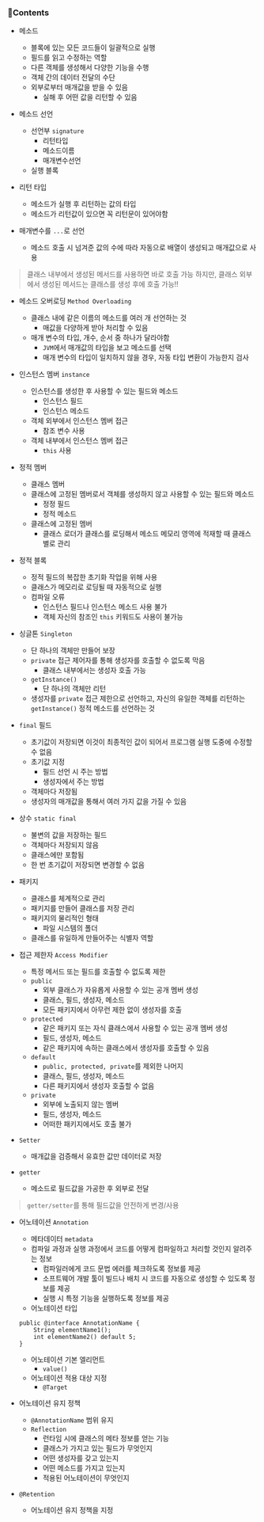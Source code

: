 ### 📒Contents

- 메소드
    + 블록에 있는 모든 코드들이 일괄적으로 실행
    + 필드를 읽고 수정하는 역할
    + 다른 객체를 생성해서 다양한 기능을 수행
    + 객체 간의 데이터 전달의 수단
    + 외부로부터 매개값을 받을 수 있음
        * 실해 후 어떤 값을 리턴할 수 있음
    
- 메소드 선언
    + 선언부 `signature`
        * 리턴타입
        * 메소드이름
        * 매개변수선언
    + 실행 블록

- 리턴 타입
    + 메소드가 실행 후 리턴하는 값의 타입
    + 메소드가 리턴값이 있으면 꼭 리턴문이 있어야함

- 매개변수를 `...`로 선언
    + 메소드 호출 시 넘겨준 값의 수에 따라 자동으로 배열이 생성되고 매개값으로 사용

> 클래스 내부에서 생성된 메서드를 사용하면 바로 호출 가능
> 하지만, 클래스 외부에서 생성된 메서드는 클래스를 생성 후에 호출 가능!!

- 메소드 오버로딩 `Method Overloading`
    + 클래스 내에 같은 이름의 메소드를 여러 개 선언하는 것
        * 매값을 다양하게 받아 처리할 수 있음
    + 매개 변수의 타입, 개수, 순서 중 하나가 달라야함
        * `JVM`에서 매개값의 타입을 보고 메소드를 선택
        * 매개 변수의 타입이 일치하지 않을 경우, 자동 타입 변환이 가능한지 검사

- 인스턴스 멤버 `instance`
    + 인스턴스를 생성한 후 사용할 수 있는 필드와 메소드
        * 인스턴스 필드
        * 인스턴스 메소드
    + 객체 외부에서 인스턴스 멤버 접근
        * 참조 변수 사용
    + 객체 내부에서 인스턴스 멤버 접근
        * `this` 사용

- 정적 멤버
    + 클래스 멤버
    + 클래스에 고정된 멤버로서 객체를 생성하지 않고 사용할 수 있는 필드와 메소드
        * 정정 필드
        * 정적 메소드
    + 클래스에 고정된 멤버
        * 클래스 로더가 클래스를 로딩해서 메소드 메모리 영역에 적재할 때 클래스별로 관리

- 정적 블록
    + 정적 필드의 복잡한 초기화 작업을 위해 사용
    + 클래스가 메모리로 로딩될 때 자동적으로 실행
    + 컴파일 오류
        * 인스턴스 필드나 인스턴스 메소드 사용 불가
        * 객체 자신의 참조인 `this` 키워드도 사용이 불가능
    
- 싱글톤 `Singleton`
    + 단 하나의 객체만 만들어 보장
    + `private` 접근 제어자를 통해 생성자를 호출할 수 없도록 막음
        * 클래스 내부에서는 생성자 호출 가능
    + `getInstance()`
        * 단 하나의 객체만 리턴
    + 생성자를 `private` 접근 제한으로 선언하고, 자신의 유일한 객체를 리턴하는 `getInstance()` 정적 메소드를 선언하는 것

- `final` 필드
    + 초기값이 저장되면 이것이 최종적인 값이 되어서 프로그램 실행 도중에 수정할 수 없음
    + 초기값 지정
        * 필드 선언 시 주는 방법
        * 생성자에서 주는 방법
    + 객체마다 저장됨
    + 생성자의 매개값을 통해서 여러 가지 값을 가질 수 있음

- 상수 `static final`
    + 불변의 값을 저장하는 필드
    + 객체마다 저장되지 않음
    + 클래스에만 포함됨
    + 한 번 초기값이 저장되면 변경할 수 없음

- 패키지
    + 클래스를 체계적으로 관리
    + 패키지를 만들어 클래스를 저장 관리
    + 패키지의 물리적인 형태
        * 파일 시스템의 폴더
    + 클래스를 유일하게 만들어주는 식별자 역할

- 접근 제한자 `Access Modifier`
    + 특정 메서드 또는 필드를 호출할 수 없도록 제한
    + `public`
        * 외부 클래스가 자유롭게 사용할 수 있는 공개 멤버 생성
        * 클래스, 필드, 생성자, 메소드
        * 모든 패키지에서 아무런 제한 없이 생성자를 호출
    + `protected`
        * 같은 패키지 또는 자식 클래스에서 사용할 수 있는 공개 멤버 생성
        * 필드, 생성자, 메소드
        * 같은 패키지에 속하는 클래스에서 생성자를 호출할 수 있음
    + `default`
        * `public, protected, private`를 제외한 나머지 
        * 클래스, 필드, 생성자, 메소드
        * 다른 패키지에서 생성자 호출할 수 없음
    + `private`
        * 외부에 노출되지 않는 멤버
        * 필드, 생성자, 메소드
        * 어떠한 패키지에서도 호출 불가

- `Setter`
    + 매개값을 검증해서 유효한 값만 데이터로 저장

- `getter`
    + 메소드로 필드값을 가공한 후 외부로 전달

> `getter/setter`를 통해 필드값을 안전하게 변경/사용

- 어노테이션 `Annotation`
    + 메타데이터 `metadata`
    + 컴파일 과정과 실행 과정에서 코드를 어떻게 컴파일하고 처리할 것인지 알려주는 정보
        * 컴파일러에게 코드 문법 에러를 체크하도록 정보를 제공
        * 소프트웨어 개발 툴이 빌드나 배치 시 코드를 자동으로 생성할 수 있도록 정보를 제공
        * 실행 시 특정 기능을 실행하도록 정보를 제공
    + 어노테이션 타입
    ```
    public @interface AnnotationName {
        String elementName1();
        int elementName2() default 5;
    }
    ```
    + 어노테이션 기본 엘리먼트
        * `value()`
    + 어노테이션 적용 대상 지정
        * `@Target`

- 어노테이션 유지 정책
    + `@AnnotationName` 범위 유지
    + `Reflection`
        * 런타임 시에 클래스의 메타 정보를 얻는 기능
        * 클래스가 가지고 있는 필드가 무엇인지
        * 어떤 생성자를 갖고 있는지
        * 어떤 메소드를 가지고 있는지
        * 적용된 어노테이션이 무엇인지

- `@Retention`
    + 어노테이션 유지 정책을 지정

    